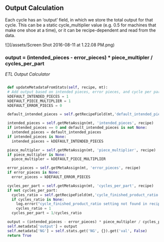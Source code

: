 ## **Output Calculation**

Each cycle has an ‘output’ field, in which we store the total output for that cycle. This can be a static cycle\_multiplier value \(e.g. 0.5 for machines that make one shoe at a time\), or it can be recipe-dependent and read from the data.

![](/assets/Screen Shot 2016-08-11 at 1.22.08 PM.png)

### output = (intended_pieces - error_pieces) * piece_multipler / cycles_per_part


_ETL Output Calculator_

```py

 def updateMetadataFromStats(self, recipe, mt):
 # Add output based on intended pieces, error pieces, and cycle per part data
 kDEFAULT_INTENDED_PIECES = 1
 kDEFAULT_PIECE_MULTIPLIER = 1
 kDEFAULT_ERROR_PIECES = 0

 default_intended_pieces = self.getRecipeField(mt,'default_intended_pieces', recipe)

 intended_pieces = self.getMetaAssign(mt, 'intended_pieces', recipe)
 if intended_pieces == 0 and default_intended_pieces is not None:
   intended_pieces = default_intended_pieces
 if intended_pieces is None:
   intended_pieces = kDEFAULT_INTENDED_PIECES

 piece_multipler = self.getMetaAssign(mt, 'piece_multiplier', recipe)
 if piece_multipler is None:
   piece_multipler = kDEFAULT_PIECE_MULTIPLIER

 error_pieces = self.getMetaAssign(mt, 'error_pieces', recipe)
 if error_pieces is None:
   error_pieces = kDEFAULT_ERROR_PIECES

 cycles_per_part = self.getMetaAssign(mt, 'cycles_per_part', recipe)
 if not cycles_per_part:
   cycles_ratio = self.getRecipeField(mt,'cycle_finished_product_ratio', recipe)
   if cycles_ratio is None:
     log.error("cycle_finished_product_ratio setting not found in recipe {}. Recipe key is {}", mt.recipes, recipe)
     cycles_ratio = 1
   cycles_per_part = 1/cycles_ratio

 output = (intended_pieces - error_pieces) * piece_multipler / cycles_per_part
 self.metadata['output'] = output
 self.metadata['NG'] = self.stats.get('NG', {}).get('val', False)
 return True



```

